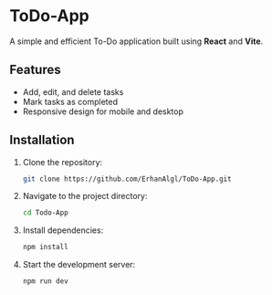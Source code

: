 # ToDo-App

A simple and efficient To-Do application built using **React** and **Vite**.

## Features
- Add, edit, and delete tasks
- Mark tasks as completed
- Responsive design for mobile and desktop

## Installation

1. Clone the repository:
   ```bash
   git clone https://github.com/ErhanAlgl/ToDo-App.git
   ```
2. Navigate to the project directory:
   ```bash
   cd Todo-App
   ```
3. Install dependencies:
   ```bash
   npm install
   ```
4. Start the development server:
   ```bash
   npm run dev
   ```